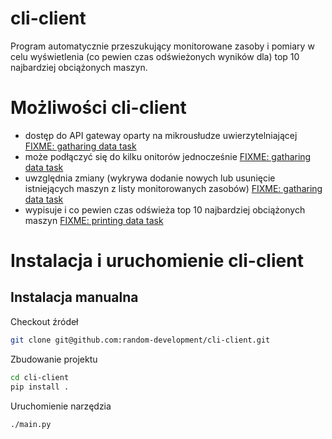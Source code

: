 # cli-client
Program automatycznie przeszukujący monitorowane zasoby i pomiary w celu wyświetlenia (co pewien czas odświeżonych wyników dla) top 10 najbardziej obciążonych maszyn.


# Możliwości cli-client
- dostęp do API gateway oparty na mikrousłudze uwierzytelniającej [FIXME: gatharing data task]
- może podłączyć się do kilku onitorów jednocześnie [FIXME: gatharing data task]
- uwzględnia zmiany (wykrywa dodanie nowych lub usunięcie istniejących maszyn z listy monitorowanych zasobów) [FIXME: gatharing data task]
- wypisuje i co pewien czas odświeża top 10 najbardziej obciążonych maszyn [FIXME: printing data task]

# Instalacja i uruchomienie cli-client

## Instalacja manualna

Checkout źródeł
```bash
git clone git@github.com:random-development/cli-client.git
```

Zbudowanie projektu
```bash
cd cli-client
pip install .
```

Uruchomienie narzędzia
```
./main.py
```

[FIXME: gatharing data task]: https://github.com/random-development/resources-monitoring-system/issues/40
[FIXME: printing data task]: https://github.com/random-development/resources-monitoring-system/issues/39
